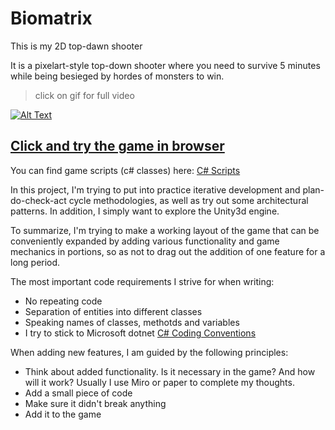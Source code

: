 # Biomatrix
This is my 2D top-dawn shooter

It is a pixelart-style top-down shooter where you need to survive 5 minutes while being besieged by hordes of monsters to win.

> click on gif for full video

[![Alt Text](https://s12.gifyu.com/images/SQuYf.gif)](https://www.youtube.com/watch?v=JXmSUmM66nw)

## [Click and try the game in browser](https://border-nine.itch.io/biomatrix)

You can find game scripts (c# classes) here: [C# Scripts](https://github.com/Ninellie/2d_game_prototype/tree/main/Assets/Scripts)

In this project, I'm trying to put into practice iterative development and plan-do-check-act cycle methodologies, as well as try out some architectural patterns. In addition, I simply want to explore the Unity3d engine.

To summarize, I'm trying to make a working layout of the game that can be conveniently expanded by adding various functionality and game mechanics in portions, so as not to drag out the addition of one feature for a long period.

The most important code requirements I strive for when writing:
- No repeating code
- Separation of entities into different classes
- Speaking names of classes, methotds and variables
- I try to stick to Microsoft dotnet [C# Coding Conventions](https://learn.microsoft.com/en-us/dotnet/csharp/fundamentals/coding-style/coding-conventions)

When adding new features, I am guided by the following principles:
- Think about added functionality. Is it necessary in the game? And how will it work? Usually I use Miro or paper to complete my thoughts.
- Add a small piece of code
- Make sure it didn't break anything
- Add it to the game